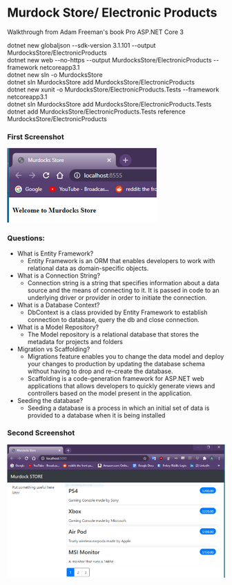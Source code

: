 # Murdock Store/ Electronic Products

Walkthrough from Adam Freeman's book Pro ASP.NET Core 3 

dotnet new globaljson --sdk-version 3.1.101 --output MurdocksStore/ElectronicProducts  
dotnet new web --no-https --output MurdocksStore/ElectronicProducts --framework netcoreapp3.1  
dotnet new sln -o MurdocksStore  
dotnet sln MurdocksStore add MurdocksStore/ElectronicProducts   
dotnet new xunit -o MurdocksStore/ElectronicProducts.Tests --framework netcoreapp3.1  
dotnet sln MurdocksStore add MurdocksStore/ElectronicProducts.Tests   
dotnet add MurdocksStore/ElectronicProducts.Tests reference MurdocksStore/ElectronicProducts   

### First Screenshot
![FirstScreenshot](https://github.com/MurdockTHS/MurdocksStore/blob/master/murdocks1.PNG)

### Questions:
* What is Entity Framework?
  * Entity Framework is an ORM that enables developers to work with relational data as domain-specific objects.
* What is a Connection String?
  * Connection string is a string that specifies information about a data source and the means of connecting to it. It is passed in code to an underlying driver or provider in order to initiate the connection.
* What is a Database Context?
  * DbContext is a class provided by Entity Framework to establish connection to database, query the db and close connection.
* What is a Model Repository?
  * The Model repository is a relational database that stores the metadata for projects and folders
* Migration vs Scaffolding?
  *   Migrations feature enables you to change the data model and deploy your changes to production by updating the database schema without having to drop and re-create the database.
  *  Scaffolding is a code-generation framework for ASP.NET web applications that allows developers to quickly generate views and controllers based on the model present in the application.
* Seeding the database?
  * Seeding a database is a process in which an initial set of data is provided to a database when it is being installed


### Second Screenshot
![SecondScreenshot](https://github.com/MurdockTHS/MurdocksStore/blob/master/murdock2.PNG)
